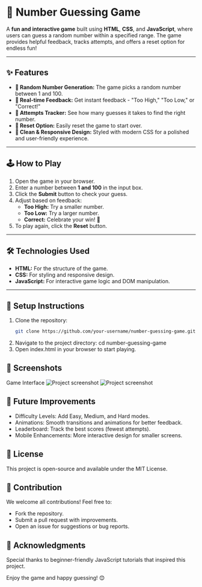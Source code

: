 # 🎲 Number Guessing Game

A **fun and interactive game** built using **HTML**, **CSS**, and **JavaScript**, where users can guess a random number within a specified range. The game provides helpful feedback, tracks attempts, and offers a reset option for endless fun!

---

## ✨ Features
- **🎯 Random Number Generation:** The game picks a random number between 1 and 100.
- **📝 Real-time Feedback:** Get instant feedback - "Too High," "Too Low," or "Correct!"
- **🔢 Attempts Tracker:** See how many guesses it takes to find the right number.
- **🔄 Reset Option:** Easily reset the game to start over.
- **🎨 Clean & Responsive Design:** Styled with modern CSS for a polished and user-friendly experience.

---

## 🕹️ How to Play
1. Open the game in your browser.
2. Enter a number between **1 and 100** in the input box.
3. Click the **Submit** button to check your guess.
4. Adjust based on feedback:
   - **Too High:** Try a smaller number.
   - **Too Low:** Try a larger number.
   - **Correct:** Celebrate your win! 🎉
5. To play again, click the **Reset** button.

---

## 🛠️ Technologies Used
- **HTML:** For the structure of the game.
- **CSS:** For styling and responsive design.
- **JavaScript:** For interactive game logic and DOM manipulation.

---

## 🚀 Setup Instructions
1. Clone the repository:
   ```bash
   git clone https://github.com/your-username/number-guessing-game.git
2. Navigate to the project directory:
   cd number-guessing-game
3. Open index.html in your browser to start playing.

## 📸 Screenshots
Game Interface
![Project screenshot](lightmode.jpeg)
![Project screenshot](nightmode.jpeg)

## 🌟 Future Improvements

- Difficulty Levels: Add Easy, Medium, and Hard modes.
- Animations: Smooth transitions and animations for better feedback.
- Leaderboard: Track the best scores (fewest attempts).
- Mobile Enhancements: More interactive design for smaller screens.

## 📜 License
This project is open-source and available under the MIT License.

## 🤝 Contribution
We welcome all contributions! Feel free to:

- Fork the repository.
- Submit a pull request with improvements.
- Open an issue for suggestions or bug reports.

## 🎉 Acknowledgments
Special thanks to beginner-friendly JavaScript tutorials that inspired this project.

Enjoy the game and happy guessing! 😊